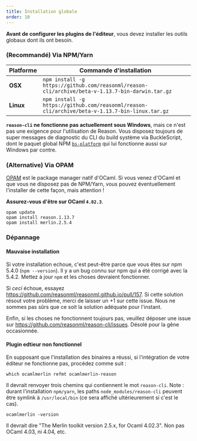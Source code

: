 ```yaml
---
title: Installation globale
order: 10
---
```


**Avant de configurer les plugins de l'éditeur**, vous devez installer les outils globaux dont ils ont besoin.

### (Recommandé) Via NPM/Yarn

| Platforme  | Commande d'installation
|-----------|-------------------------------------------------------------------------------------------------
| **OSX**   | `npm install -g https://github.com/reasonml/reason-cli/archive/beta-v-1.13.7-bin-darwin.tar.gz`
| **Linux** | `npm install -g https://github.com/reasonml/reason-cli/archive/beta-v-1.13.7-bin-linux.tar.gz`

**`reason-cli` ne fonctionne pas actuellement sous Windows**, mais ce n'est pas une exigence pour l'utilisation de Reason. Vous disposez toujours de super messages de diagnostic du CLI du build système via BuckleScript, dont le paquet global NPM  [`bs-platform`](https://www.npmjs.com/package/bs-platform) qui lui fonctionne aussi sur Windows par contre.

### (Alternative) Via OPAM

[OPAM](https://opam.ocaml.org) est le package manager natif d'OCaml. Si vous venez d'OCaml et que vous ne disposez pas de NPM/Yarn, vous pouvez éventuellement l'installer de cette façon, mais attention !

**Assurez-vous d'être sur OCaml `4.02.3`**.

```
opam update
opam install reason.1.13.7
opam install merlin.2.5.4
```

### Dépannage

#### Mauvaise installation

Si votre installation echoue, c'est peut-être parce que vous êtes sur npm 5.4.0 (`npm --version`). Il y a un bug connu sur npm qui a été corrigé avec la 5.4.2. Mettez à jour `npm` et les choses devraient fonctionner.

Si _ceci_ échoue, essayez https://github.com/reasonml/reasonml.github.io/pull/157. Si cette solution résout votre problème, merci de laisser un +1 sur cette issue. Nous ne sommes pas sûrs que ce soit la solution adéquate pour l'instant.

Enfin, si les choses ne fonctionnent toujours pas, veuillez déposer une issue sur https://github.com/reasonml/reason-cli/issues. Désolé pour la gêne occasionnée.

#### Plugin edtieur non fonctionnel

En supposant que l'installation des binaires a réussi, si l'intégration de votre éditeur ne fonctionne pas, procédez comme suit :

```
which ocamlmerlin refmt ocamlmerlin-reason
```

Il devrait renvoyer trois chemins qui contiennent le mot `reason-cli`. Note : durant l'installation `npm/yarn`, les paths `node_modules/reason-cli` peuvent être symlink à `/usr/local/bin` (ce sera affiché ultérieurement si c'est le cas).

```
ocamlmerlin -version
```

Il devrait dire "The Merlin toolkit version 2.5.x, for Ocaml 4.02.3". Non pas OCaml 4.03, ni 4.04, etc.
